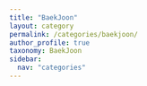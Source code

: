```yaml
---
title: "BaekJoon"
layout: category
permalink: /categories/baekjoon/
author_profile: true
taxonomy: BaekJoon
sidebar:
  nav: "categories"
---
```

